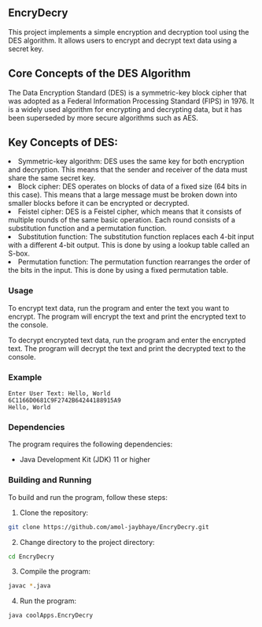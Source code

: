 ## EncryDecry

This project implements a simple encryption and decryption tool using the DES algorithm. It allows users to encrypt and decrypt text data using a secret key.

## Core Concepts of the DES Algorithm
The Data Encryption Standard (DES) is a symmetric-key block cipher that was adopted as a Federal Information Processing Standard (FIPS) in 1976. It is a widely used algorithm for encrypting and decrypting data, but it has been superseded by more secure algorithms such as AES.

## Key Concepts of DES:

<li>Symmetric-key algorithm: DES uses the same key for both encryption and decryption. This means that the sender and receiver of the data must share the same secret key.</li>

<li>Block cipher: DES operates on blocks of data of a fixed size (64 bits in this case). This means that a large message must be broken down into smaller blocks before it can be encrypted or decrypted.</li>

<li>Feistel cipher: DES is a Feistel cipher, which means that it consists of multiple rounds of the same basic operation. Each round consists of a substitution function and a permutation function.</li>

<li>Substitution function: The substitution function replaces each 4-bit input with a different 4-bit output. This is done by using a lookup table called an S-box.</li>

<li>Permutation function: The permutation function rearranges the order of the bits in the input. This is done by using a fixed permutation table.</li>

### Usage

To encrypt text data, run the program and enter the text you want to encrypt. The program will encrypt the text and print the encrypted text to the console.

To decrypt encrypted text data, run the program and enter the encrypted text. The program will decrypt the text and print the decrypted text to the console.

### Example

```
Enter User Text: Hello, World
6C1166D0681C9F2742B64244188915A9
Hello, World
```

### Dependencies

The program requires the following dependencies:

* Java Development Kit (JDK) 11 or higher

### Building and Running

To build and run the program, follow these steps:

1. Clone the repository:

```bash
git clone https://github.com/amol-jaybhaye/EncryDecry.git
```

2. Change directory to the project directory:

```bash
cd EncryDecry
```

3. Compile the program:

```bash
javac *.java
```

4. Run the program:

```bash
java coolApps.EncryDecry
```
